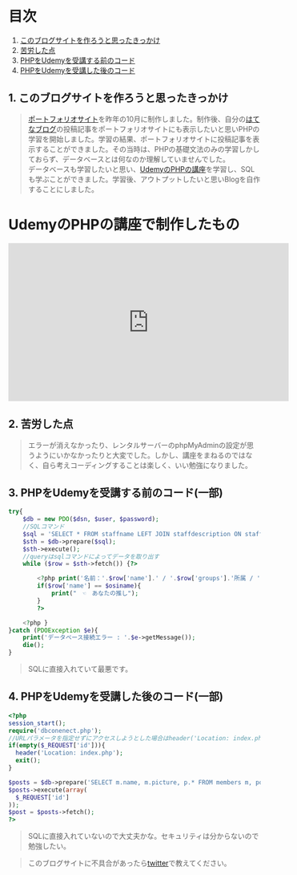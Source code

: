 # 目次
1. [このブログサイトを作ろうと思ったきっかけ](#anchor1)
1. [苦労した点](#anchor2)
1. [PHPをUdemyを受講する前のコード](#anchor3)
1. [PHPをUdemyを受講した後のコード](#anchor4)
<a id="anchor1"></a>

## 1. このブログサイトを作ろうと思ったきっかけ
> [ポートフォリオサイト](http://utan.php.xdomain.jp/blog.php)を昨年の10月に制作しました。制作後、自分の[はてなブログ](https://uu-tan.hatenablog.jp/)の投稿記事をポートフォリオサイトにも表示したいと思いPHPの学習を開始しました。学習の結果、ポートフォリオサイトに投稿記事を表示することができました。その当時は、PHPの基礎文法のみの学習しかしておらず、データベースとは何なのか理解していませんでした。  
> データベースも学習したいと思い、[UdemyのPHPの講座](https://www.udemy.com/course/php7basic/)を学習し、SQLも学ぶことができました。学習後、アウトプットしたいと思いBlogを自作することにしました。

# UdemyのPHPの講座で制作したもの
<iframe width="560" height="315" src="https://www.youtube.com/embed/lORBuu9vzmU" frameborder="0" allow="accelerometer; autoplay; clipboard-write; encrypted-media; gyroscope; picture-in-picture" allowfullscreen></iframe>

<a id="anchor2"></a>

## 2. 苦労した点
> エラーが消えなかったり、レンタルサーバーのphpMyAdminの設定が思うようにいかなかったりと大変でした。しかし、講座をまねるのではなく、自ら考えコーディングすることは楽しく、いい勉強になりました。

<a id="anchor3"></a>

## 3. PHPをUdemyを受講する前のコード(一部)

```PHP
try{
    $db = new PDO($dsn, $user, $password);
    //SQLコマンド
    $sql = 'SELECT * FROM staffname LEFT JOIN staffdescription ON staffname.id = staffdescription.staffid WHERE groups LIKE \''.$value1.'%\' ORDER BY '.$value2.' ASC';
    $sth = $db->prepare($sql);
    $sth->execute();
    //queryはsqlコマンドによってデータを取り出す
    while ($row = $sth->fetch()) {?>

        <?php print('名前：'.$row['name'].' / '.$row['groups'].'所属 / '.$row['age'].'歳 / 身長 '.$row['height'].'cm');
        if($row['name'] == $osiname){
            print("　☜　あなたの推し");
        }
        ?>

    <?php }
}catch (PDOException $e){
    print('データベース接続エラー : '.$e->getMessage());
    die();
}

```
> SQLに直接入れていて最悪です。
<a id="anchor4"></a>

## 4. PHPをUdemyを受講した後のコード(一部)

```PHP
<?php
session_start();
require('dbconenect.php');
//URLパラメータを指定せずにアクセスしようとした場合はheader('Location: index.php');
if(empty($_REQUEST['id'])){
  header('Location: index.php');
  exit();
}

$posts = $db->prepare('SELECT m.name, m.picture, p.* FROM members m, posts p WHERE m.id=p.member_id AND p.id=?');
$posts->execute(array(
  $_REQUEST['id']
));
$post = $posts->fetch();
?>
```
> SQLに直接入れていないので大丈夫かな。セキュリティは分からないので勉強したい。

> このブログサイトに不具合があったら[twitter](https://twitter.com/u____tan_)で教えてください。